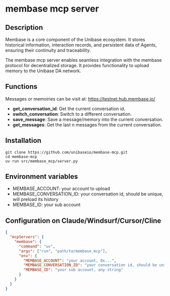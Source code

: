 # membase mcp server

## Description

Membase is a core component of the Unibase ecosystem. It stores historical information, interaction records, and persistent data of Agents, ensuring their continuity and traceability.

The membase mcp server enables seamless integration with the membase protocol for decentralized storage. It provides functionality to upload memory to the Unibase DA network.


## Functions

Messages or memoiries can be visit at: https://testnet.hub.membase.io/

- **get_conversation_id**: Get the current conversation id.
- **switch_conversation**: Switch to a different conversation.
- **save_message**: Save a message/memory into the current conversation.
- **get_messages**: Get the last n messages from the current conversation.

## Installation


```shell
git clone https://github.com/unibaseio/membase-mcp.git
cd membase-mcp
uv run src/membase_mcp/server.py
```


## Environment variables

- MEMBASE_ACCOUNT: your account to upload
- MEMBASE_CONVERSATION_ID: your conversation id, should be unique, will preload its history
- MEMBASE_ID: your sub account


## Configuration on Claude/Windsurf/Cursor/Cline

```json
{
  "mcpServers": {
    "membase": {
      "command": "uv",
      "args": ["run", "path/to/membase_mcp"],
      "env": {
        "MEMBASE_ACCOUNT": "your account, 0x...",
        "MEMBASE_CONVERSATION_ID": "your conversation id, should be unique",
        "MEMBASE_ID": "your sub account, any string"
      }
    }
  }
}
```



